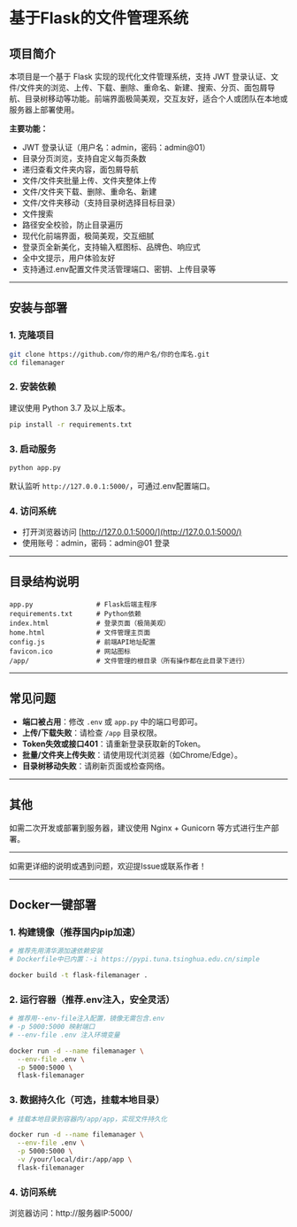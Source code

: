 # 基于Flask的文件管理系统

## 项目简介

本项目是一个基于 Flask 实现的现代化文件管理系统，支持 JWT 登录认证、文件/文件夹的浏览、上传、下载、删除、重命名、新建、搜索、分页、面包屑导航、目录树移动等功能。前端界面极简美观，交互友好，适合个人或团队在本地或服务器上部署使用。

**主要功能：**
- JWT 登录认证（用户名：admin，密码：admin@01）
- 目录分页浏览，支持自定义每页条数
- 递归查看文件夹内容，面包屑导航
- 文件/文件夹批量上传、文件夹整体上传
- 文件/文件夹下载、删除、重命名、新建
- 文件/文件夹移动（支持目录树选择目标目录）
- 文件搜索
- 路径安全校验，防止目录遍历
- 现代化前端界面，极简美观，交互细腻
- 登录页全新美化，支持输入框图标、品牌色、响应式
- 全中文提示，用户体验友好
- 支持通过.env配置文件灵活管理端口、密钥、上传目录等

---

## 安装与部署

### 1. 克隆项目

```bash
git clone https://github.com/你的用户名/你的仓库名.git
cd filemanager
```

### 2. 安装依赖

建议使用 Python 3.7 及以上版本。

```bash
pip install -r requirements.txt
```

### 3. 启动服务

```bash
python app.py
```

默认监听 `http://127.0.0.1:5000/`，可通过.env配置端口。

### 4. 访问系统

- 打开浏览器访问 [http://127.0.0.1:5000/](http://127.0.0.1:5000/)
- 使用账号：admin，密码：admin@01 登录

---

## 目录结构说明

```
app.py                # Flask后端主程序
requirements.txt      # Python依赖
index.html            # 登录页面（极简美观）
home.html             # 文件管理主页面
config.js             # 前端API地址配置
favicon.ico           # 网站图标
/app/                 # 文件管理的根目录（所有操作都在此目录下进行）
```

---

## 常见问题

- **端口被占用**：修改 `.env` 或 `app.py` 中的端口号即可。
- **上传/下载失败**：请检查 `/app` 目录权限。
- **Token失效或接口401**：请重新登录获取新的Token。
- **批量/文件夹上传失败**：请使用现代浏览器（如Chrome/Edge）。
- **目录树移动失败**：请刷新页面或检查网络。

---

## 其他

如需二次开发或部署到服务器，建议使用 Nginx + Gunicorn 等方式进行生产部署。

---

如需更详细的说明或遇到问题，欢迎提Issue或联系作者！

---

## Docker一键部署

### 1. 构建镜像（推荐国内pip加速）

```bash
# 推荐先用清华源加速依赖安装
# Dockerfile中已内置：-i https://pypi.tuna.tsinghua.edu.cn/simple

docker build -t flask-filemanager .
```

### 2. 运行容器（推荐.env注入，安全灵活）

```bash
# 推荐用--env-file注入配置，镜像无需包含.env
# -p 5000:5000 映射端口
# --env-file .env 注入环境变量

docker run -d --name filemanager \
  --env-file .env \
  -p 5000:5000 \
  flask-filemanager
```

### 3. 数据持久化（可选，挂载本地目录）

```bash
# 挂载本地目录到容器内/app/app，实现文件持久化

docker run -d --name filemanager \
  --env-file .env \
  -p 5000:5000 \
  -v /your/local/dir:/app/app \
  flask-filemanager
```

### 4. 访问系统

浏览器访问：http://服务器IP:5000/